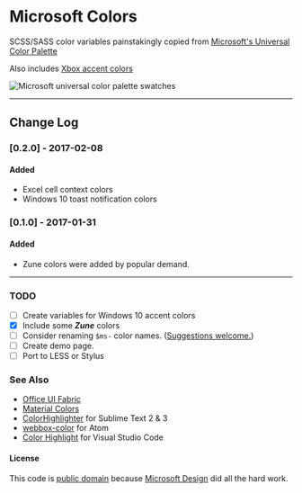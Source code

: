 Microsoft Colors
================

SCSS/SASS color variables painstakingly copied from [Microsoft's Universal Color Palette](https://www.microsoft.com/en-us/design/color)

Also includes [Xbox accent colors](https://msdn.microsoft.com/en-us/windows/uwp/style/color#xbox-accent-colors)

![Microsoft universal color palette swatches](http://assets.jasongardner.co/microsoft-scss-colors/banner.jpg)

---

## Change Log ##

### [0.2.0] - 2017-02-08 ###
#### Added ####
- Excel cell context colors
- Windows 10 toast notification colors

### [0.1.0] - 2017-01-31 ###
#### Added ####
- Zune colors were added by popular demand.

---

### TODO ###
- [ ] Create variables for Windows 10 accent colors
- [x] Include some **_Zune_** colors
- [ ] Consider renaming `$ms-` color names. ([Suggestions welcome.](https://github.com/jasonjgardner/microsoft-scss-colors/issues/1))
- [ ] Create demo page.
- [ ] Port to LESS or Stylus

### See Also ###
- [Office UI Fabric](https://github.com/OfficeDev/office-ui-fabric-core)
- [Material Colors](https://github.com/shuhei/material-colors)
- [ColorHighlighter](https://github.com/Monnoroch/ColorHighlighter) for Sublime Text 2 & 3
- [webbox-color](https://github.com/webBoxio/atom-color) for Atom
- [Color Highlight](https://github.com/sergiirocks/vscode-ext-color-highlight) for Visual Studio Code

#### License ####
This code is [public domain](https://github.com/jasonjgardner/microsoft-scss-colors/blob/master/UNLICENSE) because [Microsoft Design](https://www.microsoft.com/en-us/design) did all the hard work.
